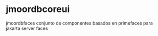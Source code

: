 # jmoordbcoreui
jmoordbfaces conjunto de componentes basados en primefaces para jakarta server faces
